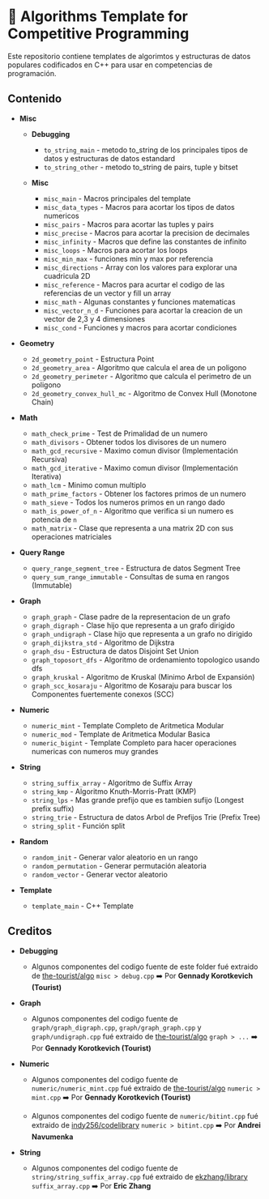 # :pushpin: Algorithms Template for Competitive Programming

Este repositorio contiene templates de algorimtos y estructuras de datos populares codificados en C++ para usar en competencias de programación.

## Contenido

* **Misc**
    * **Debugging**
        * `to_string_main` - metodo to_string de los principales tipos de datos y estructuras de datos estandard
        * `to_string_other` - metodo to_string de pairs, tuple y bitset

    * **Misc**
        * `misc_main` - Macros principales del template
        * `misc_data_types` - Macros para acortar los tipos de datos numericos
        * `misc_pairs` - Macros para acortar las tuples y pairs
        * `misc_precise` - Macros para acortar la precision de decimales
        * `misc_infinity` - Macros que define las constantes de infinito
        * `misc_loops` - Macros para acortar los loops
        * `misc_min_max` - funciones min y max por referencia
        * `misc_directions` - Array con los valores para explorar una cuadricula 2D
        * `misc_reference` - Macros para acurtar el codigo de las referencias de un vector y fill un array
        * `misc_math` - Algunas constantes y funciones matematicas
        * `misc_vector_n_d` - Funciones para acortar la creacion de un vector de 2,3 y 4 dimensiones
        * `misc_cond` - Funciones y macros para acortar condiciones

* **Geometry**
    * `2d_geometry_point` - Estructura Point
    * `2d_geometry_area` - Algoritmo que calcula el area de un poligono
    * `2d_geometry_perimeter` - Algoritmo que calcula el perimetro de un poligono
    * `2d_geometry_convex_hull_mc` - Algoritmo de Convex Hull (Monotone Chain)

* **Math**
    * `math_check_prime` - Test de Primalidad de un numero
    * `math_divisors` - Obtener todos los divisores de un numero
    * `math_gcd_recursive` - Maximo comun divisor (Implementación Recursiva)
    * `math_gcd_iterative` - Maximo comun divisor (Implementación Iterativa)
    * `math_lcm` - Minimo comun multiplo
    * `math_prime_factors` - Obtener los factores primos de un numero
    * `math_sieve` - Todos los numeros primos en un rango dado
    * `math_is_power_of_n` - Algoritmo que verifica si un numero es potencia de `n`
    * `math_matrix` - Clase que representa a una matrix 2D con sus operaciones matriciales

* **Query Range**
    * `query_range_segment_tree` - Estructura de datos Segment Tree
    * `query_sum_range_immutable` - Consultas de suma en rangos (Immutable)

* **Graph**
    * `graph_graph` - Clase padre de la representacion de un grafo
    * `graph_digraph` - Clase hijo que representa a un grafo dirigido
    * `graph_undigraph` - Clase hijo que representa a un grafo no dirigido
    * `graph_dijkstra_std` - Algoritmo de Dijkstra
    * `graph_dsu` - Estructura de datos Disjoint Set Union
    * `graph_toposort_dfs` - Algoritmo de ordenamiento topologico usando dfs
    * `graph_kruskal` - Algoritmo de Kruskal (Minimo Arbol de Expansión)
    * `graph_scc_kosaraju` - Algoritmo de Kosaraju para buscar los Componentes fuertemente conexos (SCC)

* **Numeric**
    * `numeric_mint` - Template Completo de Aritmetica Modular
    * `numeric_mod` - Template de Aritmetica Modular Basica
    * `numeric_bigint` - Template Completo para hacer operaciones numericas con numeros muy grandes

* **String**
    * `string_suffix_array` - Algoritmo de Suffix Array
    * `string_kmp` - Algoritmo Knuth-Morris-Pratt (KMP)
    * `string_lps` - Mas grande prefijo que es tambien sufijo (Longest prefix suffix)
    * `string_trie` - Estructura de datos Arbol de Prefijos Trie (Prefix Tree)
    * `string_split` - Función split

* **Random**
    * `random_init` - Generar valor aleatorio en un rango
    * `random_permutation` - Generar permutación aleatoria
    * `random_vector` - Generar vector aleatorio

* **Template**
    * `template_main` - C++ Template

## Creditos
 
* **Debugging**
    * Algunos componentes del codigo fuente de este folder fué extraido de [the-tourist/algo](https://github.com/the-tourist/algo) `misc > debug.cpp` ➡️ Por **Gennady Korotkevich (Tourist)**

* **Graph**
    * Algunos componentes del codigo fuente de `graph/graph_digraph.cpp`, `graph/graph_graph.cpp` y `graph/undigraph.cpp` fué extraido de [the-tourist/algo](https://github.com/the-tourist/algo) `graph > ...` ➡️ Por **Gennady Korotkevich (Tourist)**

* **Numeric**
    * Algunos componentes del codigo fuente de `numeric/numeric_mint.cpp` fué extraido de [the-tourist/algo](https://github.com/the-tourist/algo) `numeric > mint.cpp` ➡️ Por **Gennady Korotkevich (Tourist)**

    * Algunos componentes del codigo fuente de `numeric/bitint.cpp` fué extraido de [indy256/codelibrary](https://github.com/indy256/codelibrary) `numeric > bitint.cpp` ➡️ Por **Andrei Navumenka**

* **String**
    * Algunos componentes del codigo fuente de `string/string_suffix_array.cpp` fué extraido de [ekzhang/library](https://github.com/ekzhang/library) `suffix_array.cpp` ➡️ Por **Eric Zhang**

